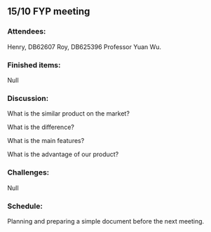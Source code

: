 ## 15/10 FYP meeting

### Attendees:
Henry, DB62607
Roy, DB625396 
Professor Yuan Wu.

### Finished items:
Null

### Discussion:
What is the similar product on the market?

What is the difference?

What is the main features?

What is the advantage of our product?

### Challenges:
Null

### Schedule:
Planning and preparing a simple document before the next meeting.
